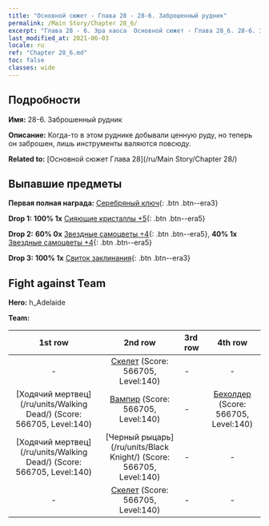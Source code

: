 ```yaml
---
title: "Основной сюжет - Глава 28 - 28-6. Заброшенный рудник"
permalink: /Main Story/Chapter 28_6/
excerpt: "Глава 28 - 6. Эра хаоса  Основной сюжет - Глава 28_6. 28-6. Заброшенный рудник"
last_modified_at: 2021-06-03
locale: ru
ref: "Chapter 28_6.md"
toc: false
classes: wide
---
```


## Подробности

 **Имя:** 28-6. Заброшенный рудник

 **Описание:** Когда-то в этом руднике добывали ценную руду, но теперь он заброшен, лишь инструменты валяются повсюду.

 **Related to:** [Основной сюжет Глава 28](/ru/Main Story/Chapter 28/)

## Выпавшие предметы

 **Первая полная награда:** [Серебряный ключ](/ItemsRU/con_693/){: .btn .btn--era3}

 **Drop 1:** **100% 1x** [Сияющие кристаллы +5](/ItemsRU/mat_101/){: .btn .btn--era5}

 **Drop 2:** **60% 0x** [Звездные самоцветы +4](/ItemsRU/mat_93/){: .btn .btn--era5}, **40% 1x** [Звездные самоцветы +4](/ItemsRU/mat_93/){: .btn .btn--era5}

 **Drop 3:** **100% 1x** [Свиток заклинания](/ItemsRU/con_694/){: .btn .btn--era3}


## Fight against Team
 **Hero:** h_Adelaide

 **Team:**


  | 1st row | 2nd row | 3rd row | 4th row |
  |:----:|:----:|:----|:----:|
  | - | [Скелет](/ru/units/Skeleton/) (Score: 566705, Level:140)  | - | - |
  | [Ходячий мертвец](/ru/units/Walking Dead/) (Score: 566705, Level:140)  | [Вампир](/ru/units/Vampire/) (Score: 566705, Level:140)  | - | [Бехолдер](/ru/units/Beholder/) (Score: 566705, Level:140)  |
  | [Ходячий мертвец](/ru/units/Walking Dead/) (Score: 566705, Level:140)  | [Черный рыцарь](/ru/units/Black Knight/) (Score: 566705, Level:140)  | - | - |
  | - | [Скелет](/ru/units/Skeleton/) (Score: 566705, Level:140)  | - | - |


